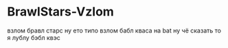 # BrawlStars-Vzlom
взлом бравл старс
ну ето типо взлом бабл кваса на bat
ну чё сказать то 
я лублу бэбл квэс 
